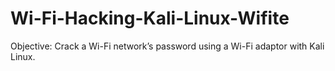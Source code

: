 # Wi-Fi-Hacking-Kali-Linux-Wifite
Objective: Crack a Wi-Fi network’s password using a Wi-Fi adaptor with Kali Linux. 
